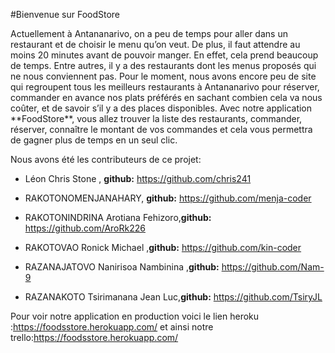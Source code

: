 #Bienvenue sur FoodStore

<p>Actuellement à Antananarivo, on a peu de temps pour aller dans un restaurant et de choisir le menu qu’on veut. De plus, il faut attendre au moins 20 minutes avant de pouvoir manger. En effet, cela prend beaucoup de temps. Entre autres, il y a des restaurants dont les menus proposés qui ne nous conviennent pas. Pour le moment, nous avons encore peu de site qui regroupent tous les meilleurs restaurants à Antananarivo pour réserver, commander en avance nos plats préférés en sachant combien cela va nous coûter, et de savoir s’il y a des places disponibles. Avec notre application **FoodStore**, vous allez trouver la liste des restaurants, commander, réserver, connaître le montant de vos commandes et cela vous permettra de gagner plus de temps en un seul clic.</p>

Nous avons été les contributeurs de ce projet:
 * Léon Chris Stone , **github:**  https://github.com/chris241 

 * RAKOTONOMENJANAHARY, **github:** https://github.com/menja-coder 

 * RAKOTONINDRINA Arotiana Fehizoro,**github:**  https://github.com/AroRk226

 * RAKOTOVAO  Ronick Michael ,**github:**  https://github.com/kin-coder

 * RAZANAJATOVO Nanirisoa Nambinina ,**github:**  https://github.com/Nam-9

 * RAZANAKOTO Tsirimanana Jean Luc,**github:**  https://github.com/TsiryJL


Pour voir notre application en production voici le lien heroku :https://foodsstore.herokuapp.com/ et ainsi notre trello:https://foodsstore.herokuapp.com/
 

